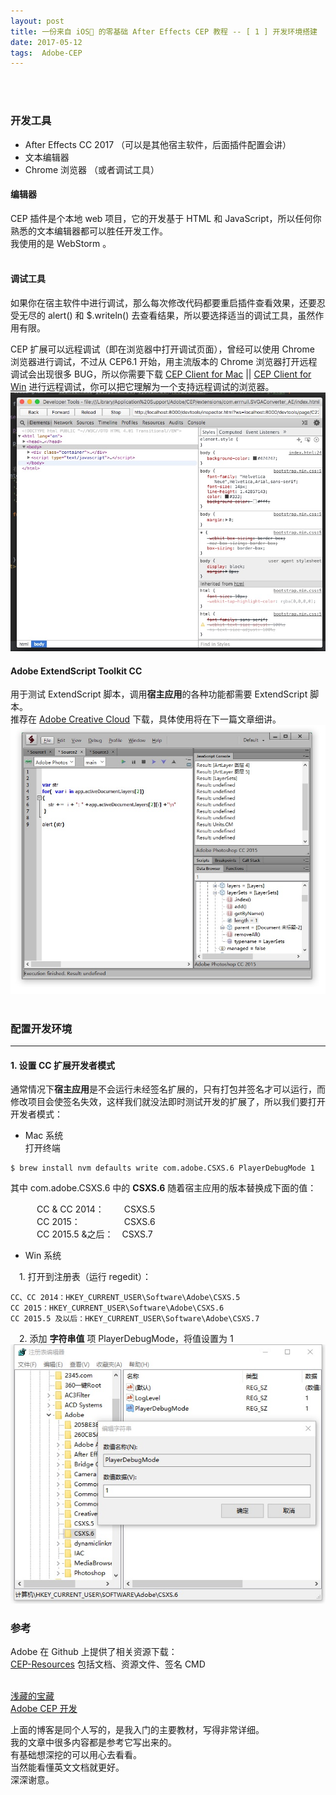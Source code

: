 ```yaml
---
layout: post
title: 一份来自 iOS🙈 的零基础 After Effects CEP 教程 -- [ 1 ] 开发环境搭建
date: 2017-05-12 
tags:  Adobe-CEP   
---
```

<br><br>

### 开发工具

* After Effects CC 2017 （可以是其他宿主软件，后面插件配置会讲）
* 文本编辑器
* Chrome 浏览器 （或者调试工具）

#### 编辑器

CEP 插件是个本地 web 项目，它的开发基于 HTML 和 JavaScript，所以任何你熟悉的文本编辑器都可以胜任开发工作。
<br>
我使用的是 WebStorm 。
<br><br>

#### 调试工具

如果你在宿主软件中进行调试，那么每次修改代码都要重启插件查看效果，还要忍受无尽的 alert() 和 $.writeln() 去查看结果，所以要选择适当的调试工具，虽然作用有限。

CEP 扩展可以远程调试（即在浏览器中打开调试页面），曾经可以使用 Chrome 浏览器进行调试，不过从 CEP6.1 开始，用主流版本的 Chrome 浏览器打开远程调试会出现很多 BUG，所以你需要下载 [CEP Client for Mac](https://github.com/Adobe-CEP/CEP-Resources/blob/master/CEP_6.x/cefclient_mac.zip) || [CEP Client for Win](https://github.com/Adobe-CEP/CEP-Resources/blob/master/CEP_6.x/cefclient_win.zip) 进行远程调试，你可以把它理解为一个支持远程调试的浏览器。
![](/images/posts/jekyll/2017-05-12-CEPCourse_01-01.jpg)

#### Adobe ExtendScript Toolkit CC

用于测试 ExtendScript  脚本，调用**宿主应用**的各种功能都需要 ExtendScript  脚本。
<br>
推荐在 [Adobe Creative Cloud](https://www.adobe.com/tw/creativecloud/desktop-app.html) 下载，具体使用将在下一篇文章细讲。
![](/images/posts/jekyll/2017-05-12-CEPCourse_01-02.jpg)
<br><br>

### 配置开发环境

***

#### 1. 设置 CC 扩展开发者模式

通常情况下**宿主应用**是不会运行未经签名扩展的，只有打包并签名才可以运行，而修改项目会使签名失效，这样我们就没法即时测试开发的扩展了，所以我们要打开开发者模式：

* Mac 系统<br>
 打开终端
 
 ```
 $ brew install nvm defaults write com.adobe.CSXS.6 PlayerDebugMode 1
 ```
 
 其中 com.adobe.CSXS.6 中的 **CSXS.6** 随着宿主应用的版本替换成下面的值：

　　　CC & CC 2014： 　　CSXS.5<br>
　　　CC 2015：　　　　　CSXS.6<br>
　　　CC 2015.5 &之后：　CSXS.7<br>

*  Win 系统<br>

　1. 打开到注册表（运行 regedit）：

```
CC、CC 2014：HKEY_CURRENT_USER\Software\Adobe\CSXS.5
CC 2015：HKEY_CURRENT_USER\Software\Adobe\CSXS.6
CC 2015.5 及以后：HKEY_CURRENT_USER\Software\Adobe\CSXS.7
```

　2. 添加 **字符串值** 项 PlayerDebugMode，将值设置为 1
![](/images/posts/jekyll/2017-05-12-CEPCourse_01-03.jpg)

### 参考

Adobe 在 Github 上提供了相关资源下载：<br>
[CEP-Resources](https://github.com/Adobe-CEP/CEP-Resources) 包括文档、资源文件、签名 CMD
<br><br>

[浅藏的宝藏](http://nullice.com/archives/1622)<br>
[Adobe CEP 开发](http://www.jianshu.com/nb/1486406)

上面的博客是同个人写的，是我入门的主要教材，写得非常详细。<br>
我的文章中很多内容都是参考它写出来的。<br>
有基础想深挖的可以用心去看看。<br>
当然能看懂英文文档就更好。<br>
深深谢意。<br>
　
　

